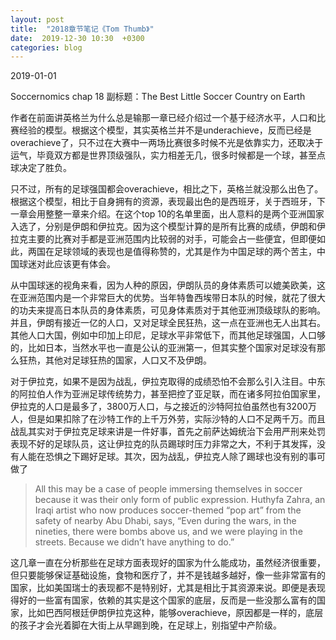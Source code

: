 ```yaml
---
layout: post
title:  "2018章节笔记《Tom Thumb》"
date:  2019-12-30 10:30  +0300
categories: blog
---
```


2019-01-01

Soccernomics chap 18
副标题：The Best Little Soccer Country on Earth

作者在前面讲英格兰为什么总是输那一章已经介绍过一个基于经济水平，人口和比赛经验的模型。根据这个模型，其实英格兰并不是underachieve，反而已经是overachieve了，只不过在大赛中一两场比赛很多时候不光是依靠实力，还取决于运气，毕竟双方都是世界顶级强队，实力相差无几，很多时候都是一个球，甚至点球决定了胜负。

只不过，所有的足球强国都会overachieve，相比之下，英格兰就没那么出色了。根据这个模型，相比于自身拥有的资源，表现最出色的是西班牙，关于西班牙，下一章会用整整一章来介绍。在这个top 10的名单里面，出人意料的是两个亚洲国家入选了，分别是伊朗和伊拉克。因为这个模型计算的是所有比赛的成绩，伊朗和伊拉克主要的比赛对手都是亚洲范围内比较弱的对手，可能会占一些便宜，但即便如此，两国在足球领域的表现也是值得称赞的，尤其是作为中国足球的两个苦主，中国球迷对此应该更有体会。

从中国球迷的视角来看，因为人种的原因，伊朗队员的身体素质可以媲美欧美，这在亚洲范围内是一个非常巨大的优势。当年特鲁西埃带日本队的时候，就花了很大的功夫来提高日本队员的身体素质，可见身体素质对于其他亚洲顶级球队的影响。并且，伊朗有接近一亿的人口，又对足球全民狂热，这一点在亚洲也无人出其右。其他人口大国，例如中印加上印尼，足球水平非常低下，而其他足球强国，人口够的，比如日本，当然水平也一直是公认的亚洲第一，但其实整个国家对足球没有那么狂热，其他对足球狂热的国家，人口又不及伊朗。

对于伊拉克，如果不是因为战乱，伊拉克取得的成绩恐怕不会那么引入注目。中东的阿拉伯人作为亚洲足球传统势力，甚至把控了亚足联，而在诸多阿拉伯国家里，伊拉克的人口是最多了，3800万人口，与之接近的沙特阿拉伯虽然也有3200万人，但是如果扣除了在沙特工作的上千万外劳，实际沙特的人口不足两千万。而且战乱其实对于伊拉克足球来讲是一件好事，首先之前萨达姆统治下会用严刑来处罚表现不好的足球队员，这让伊拉克的队员踢球时压力非常之大，不利于其发挥，没有人能在恐惧之下踢好足球。其次，因为战乱，伊拉克人除了踢球也没有别的事可做了

> All this may be a case of people immersing themselves in soccer because it was their only form of public expression. Huthyfa Zahra, an Iraqi artist who now produces soccer-themed “pop art” from the safety of nearby Abu Dhabi, says, “Even during the wars, in the nineties, there were bombs above us, and we were playing in the streets. Because we didn’t have anything to do.”

这几章一直在分析那些在足球方面表现好的国家为什么能成功，虽然经济很重要，但只要能够保证基础设施，食物和医疗了，并不是钱越多越好，像一些非常富有的国家，比如美国瑞士的表现都不是特别好，尤其是相比于其资源来说。即便是表现得好的一些富有国家，依赖的其实是这个国家的底层，反而是一些没那么富有的国家，比如巴西阿根廷伊朗伊拉克这种，能够overachieve，原因都是一样的，底层的孩子才会光着脚在大街上从早踢到晚，在足球上，别指望中产阶级。

<!--end-->
